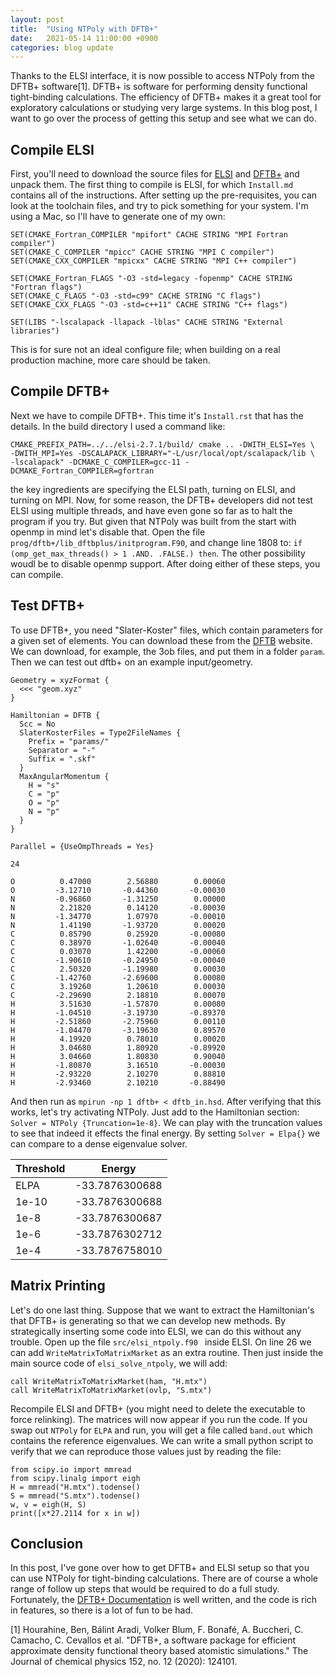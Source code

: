```yaml
---
layout: post
title:  "Using NTPoly with DFTB+"
date:   2021-05-14 11:00:00 +0900
categories: blog update
---
```


Thanks to the ELSI interface, it is now possible to access NTPoly from the
DFTB+ software[1]. DFTB+ is software for performing density functional
tight-binding calculations. The efficiency of DFTB+ makes it a great tool for
exploratory calculations or studying very large systems. In this blog post, I
want to go over the process of getting this setup and see what we can do.

## Compile ELSI

First, you'll need to download the source files for 
[ELSI](https://wordpress.elsi-interchange.org/)
and [DFTB+](https://dftbplus.org/) and unpack them. The first thing to compile
is ELSI, for which `Install.md` contains all of the instructions. After setting
up the pre-requisites, you can look at the toolchain files, and try to pick
something for your system. I'm using a Mac, so I'll have to generate one of
my own:
```
SET(CMAKE_Fortran_COMPILER "mpifort" CACHE STRING "MPI Fortran compiler")
SET(CMAKE_C_COMPILER "mpicc" CACHE STRING "MPI C compiler")
SET(CMAKE_CXX_COMPILER "mpicxx" CACHE STRING "MPI C++ compiler")

SET(CMAKE_Fortran_FLAGS "-O3 -std=legacy -fopenmp" CACHE STRING "Fortran flags")
SET(CMAKE_C_FLAGS "-O3 -std=c99" CACHE STRING "C flags")
SET(CMAKE_CXX_FLAGS "-O3 -std=c++11" CACHE STRING "C++ flags")

SET(LIBS "-lscalapack -llapack -lblas" CACHE STRING "External libraries")
```
This is for sure not an ideal configure file; when building on a real
production machine, more care should be taken.

## Compile DFTB+

Next we have to compile DFTB+. This time it's `Install.rst` that has the
details. In the build directory I used a command like:
```
CMAKE_PREFIX_PATH=../../elsi-2.7.1/build/ cmake .. -DWITH_ELSI=Yes \
-DWITH_MPI=Yes -DSCALAPACK_LIBRARY="-L/usr/local/opt/scalapack/lib \
-lscalapack" -DCMAKE_C_COMPILER=gcc-11 -DCMAKE_Fortran_COMPILER=gfortran
```
the key ingredients are specifying the ELSI path, turning on ELSI, and turning
on MPI. Now, for some reason, the DFTB+ developers did not test ELSI using
multiple threads, and have even gone so far as to halt the program if you
try. But given that NTPoly was built from the start with openmp in mind
let's disable that. Open the file `prog/dftb+/lib_dftbplus/initprogram.F90`,
and change line 1808 to: `if (omp_get_max_threads() > 1 .AND. .FALSE.) then`.
The other possibility woudl be to disable openmp support. After doing either of
these steps, you can compile.

## Test DFTB+

To use DFTB+, you need "Slater-Koster" files, which contain parameters for a
given set of elements. You can download these from the 
[DFTB](https://dftb.org/parameters/download) website. We can download, for
example, the 3ob files, and put them in a folder `param`. Then we can test
out dftb+ on an example input/geometry.
```
Geometry = xyzFormat {
  <<< "geom.xyz"
}

Hamiltonian = DFTB {
  Scc = No
  SlaterKosterFiles = Type2FileNames {
    Prefix = "params/"
    Separator = "-" 
    Suffix = ".skf"
  }
  MaxAngularMomentum {
    H = "s"
    C = "p"
    O = "p"
    N = "p"
  }
}

Parallel = {UseOmpThreads = Yes}
```
```
24

O          0.47000        2.56880        0.00060
O         -3.12710       -0.44360       -0.00030
N         -0.96860       -1.31250        0.00000
N          2.21820        0.14120       -0.00030
N         -1.34770        1.07970       -0.00010
N          1.41190       -1.93720        0.00020
C          0.85790        0.25920       -0.00080
C          0.38970       -1.02640       -0.00040
C          0.03070        1.42200       -0.00060
C         -1.90610       -0.24950       -0.00040
C          2.50320       -1.19980        0.00030
C         -1.42760       -2.69600        0.00080
C          3.19260        1.20610        0.00030
C         -2.29690        2.18810        0.00070
H          3.51630       -1.57870        0.00080
H         -1.04510       -3.19730       -0.89370
H         -2.51860       -2.75960        0.00110
H         -1.04470       -3.19630        0.89570
H          4.19920        0.78010        0.00020
H          3.04680        1.80920       -0.89920
H          3.04660        1.80830        0.90040
H         -1.80870        3.16510       -0.00030
H         -2.93220        2.10270        0.88810
H         -2.93460        2.10210       -0.88490
```
And then run as `mpirun -np 1 dftb+ < dftb_in.hsd`. After verifying that
this works, let's try activating NTPoly. Just add to the Hamiltonian section:
`Solver = NTPoly {Truncation=1e-8}`. We can play with the truncation values
to see that indeed it effects the final energy. By setting `Solver = Elpa{}`
we can compare to a dense eigenvalue solver.

| Threshold | Energy         |
| --------- | -------------- |
| ELPA      | -33.7876300688 |
| 1e-10     | -33.7876300688 |
| 1e-8      | -33.7876300687 |
| 1e-6      | -33.7876302712 |
| 1e-4      | -33.7876758010 |

## Matrix Printing

Let's do one last thing. Suppose that we want to extract the Hamiltonian's
that DFTB+ is generating so that we can develop new methods. By strategically
inserting some code into ELSI, we can do this without any trouble. Open up
the file `src/elsi_ntpoly.f90 ` inside ELSI. On line 26 we can add
`WriteMatrixToMatrixMarket` as an extra routine. Then just inside the main
source code of `elsi_solve_ntpoly`, we will add:
```
call WriteMatrixToMatrixMarket(ham, "H.mtx")
call WriteMatrixToMatrixMarket(ovlp, "S.mtx")
```
Recompile ELSI and DFTB+ (you might need to delete the executable to force
relinking). The matrices will now appear if you run the code. If
you swap out `NTPoly` for `ELPA` and run, you will get a file called `band.out`
which contains the reference eigenvalues. We can write a small python script
to verify that we can reproduce those values just by reading the file:
```
from scipy.io import mmread
from scipy.linalg import eigh
H = mmread("H.mtx").todense()
S = mmread("S.mtx").todense()
w, v = eigh(H, S)
print([x*27.2114 for x in w])
```

## Conclusion
In this post, I've gone over how to get DFTB+ and ELSI setup so that you can
use NTPoly for tight-binding calculations. There are of course a whole range
of follow up steps that would be required to do a full study. Fortunately,
the [DFTB+ Documentation](https://dftbplus.org/documentation) is well written,
and the code is rich in features, so there is a lot of fun to be had.

[1] Hourahine, Ben, Bálint Aradi, Volker Blum, F. Bonafé, A. Buccheri, C. Camacho, C. Cevallos et al. "DFTB+, a software package for efficient approximate density functional theory based atomistic simulations." The Journal of chemical physics 152, no. 12 (2020): 124101.

